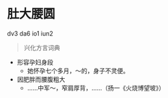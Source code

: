 # 肚大腰圆
dv3 da6 io1 iun2
> 兴化方言词典
- 形容孕妇身段
  - 她怀孕七个多月，～的，身子不灵便。
- 因肥胖而腰腹粗大
  - ……中军～，窄肩厚背，……（扬一《火烧博望坡》）
